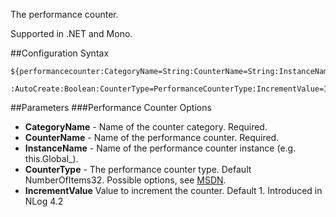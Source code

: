 The performance counter. 

Supported in .NET and Mono.

##Configuration Syntax
```
${performancecounter:CategoryName=String:CounterName=String:InstanceName=String
                    :AutoCreate:Boolean:CounterType=PerformanceCounterType:IncrementValue=Integer}
```

##Parameters
###Performance Counter Options
* **CategoryName** - Name of the counter category. Required.
* **CounterName** - Name of the performance counter. Required.
* **InstanceName** - Name of the performance counter instance (e.g. this.Global_).
* **CounterType** - The performance counter type. Default NumberOfItems32. Possible options, see [MSDN](https://msdn.microsoft.com/en-us/library/system.diagnostics.performancecountertype(v=vs.110).aspx). 
* **IncrementValue** Value to increment the counter. Default 1. Introduced in NLog 4.2